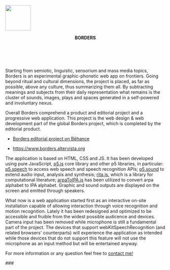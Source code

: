 <!DOCTYPE html>
<html>
<head>
</head>
<body>
<img src="https://github.com/typerror/Borders/blob/master/data/load_black.svg" width="80px" height="80px">
<header >
<p><strong>BORDERS</strong></p><br>
</header>
<p>Starting from semiotic, linguistic, sensorium and mass media topics, Borders is an experimental graphic-phonetic web app on frontiers. Going beyond ritual and cultural dimensions, the project is placed, as far as possible, above any culture, thus summarizing them all. By subtracting meanings and subjects from their daily representation what remains is the cluster of sounds, images, plays and spaces generated in a self-powered and involuntary nexus.</p>
  Overall Borders comprehend a product and editorial project and a progressive web application. This project is the web design & web development part of the global Borders project, which is completed by the editorial product.
<ul>
<li><p><a href="https://www.behance.net/gallery/64701607/Borders" target="_blank">Borders editorial project on Bēhance</a></p></li>
<p>

</p>
<li><p><a href="https://borders.altervista.org" target="_blank">https://www.borders.altervista.org</a></p></li>
</ul>
<p>The application is based on HTML, CSS and JS. It has been developed using pure JavaScript, <a href="https://p5js.org/" alt="p5.js website">p5.js</a> core library and other p5 libraries, in particular: <a href="https://github.com/dhowe/RiTaJS/blob/master/src/rita.js" alt="p5.speech GitHub Reposityory">p5.speech</a> to access web speech and speech recognition APIs; <a href="https://github.com/processing/p5.js/blob/master/lib/addons/p5.sound.js" alt="p5.sound GitHub Repository">p5.sound</a> to extend audio input, analysis and synthesis; <a href="https://github.com/dhowe/RiTaJS/blob/master/src/rita.js" alt="rita.js github reposityory">rita.js</a>, which is a library for computational literature; <a href="https://github.com/dhowe/RiTaJS/blob/master/src/arpaToIPA.js" alt="arpaToIPA.js GitHub Reposityory">arpaToIPA.js</a> has been utilized to convert arpa alphabet to IPA alphabet. Graphic and sound outputs are displayed on the screen and emitted through speakers.
</p>
<p>What now is a web application started first as an interactive on-site installation capable of allowing interaction through voice recognition and motion recognition. Lately it has been redesigned and optimized to be accessible and fruible from the widest possible audicence and devices. Camera input has been removed while microphone is still a fundamental part of the project. The devices that support webKitSpeechRecognition (and related browsers' counterparts) will experience the application as intended while those devices that do not support this feature will not use the microphone as an input method but will be entertained anyway.</p>

<p>For more information or any question feel free to <a href="mailto:arkznh@gmail.com">contact me!</a></p>

<p>###</p>
</body>
</html>

